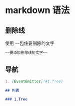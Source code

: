 # markdown 语法

## 删除线

使用 `~~`包住要删除的文字
```md
~~要添加删除线的文字~~
```

## 导航

```md
1. [EventEmitter](#1.Tree)

## 列表

### 1.Tree
```